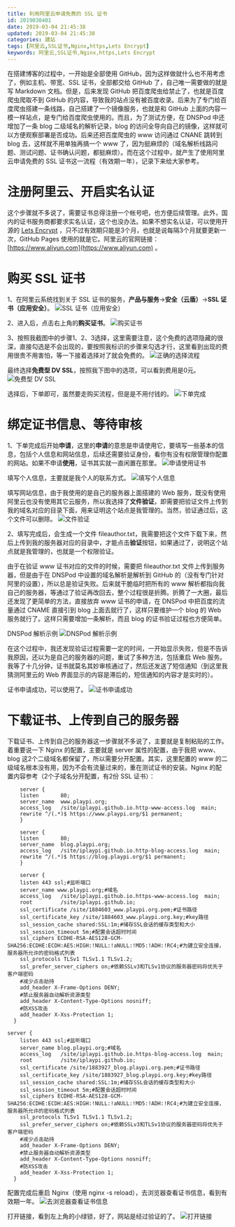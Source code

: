 ```yaml
---
title: 利用阿里云申请免费的 SSL 证书
id: 2019030401
date: 2019-03-04 21:45:38
updated: 2019-03-04 21:45:38
categories: 建站
tags: [阿里云,SSL证书,Nginx,https,Lets Encrypt]
keywords: 阿里云,SSL证书,Nginx,https,Lets Encrypt
---
```



在搭建博客的过程中，一开始是全部使用 GitHub，因为这样做就什么也不用考虑了，例如主机、带宽、SSL 证书，全部都交给 GitHub 了，自己唯一需要做的就是写 Markdown 文档。但是，后来发现 GitHub 把百度爬虫给禁止了，也就是百度爬虫爬取不到 GitHub 的内容，导致我的站点没有被百度收录。后来为了专门给百度爬虫搭建一条线路，自己搭建了一个镜像服务，也就是和 GitHub 上面的内容一模一样站点，是专门给百度爬虫使用的。而且，为了测试方便，在 DNSPod 中还增加了一条 blog 二级域名的解析记录，blog 的访问全导向自己的镜像，这样就可以方便观察部署是否成功。后来还把百度爬虫的 www 访问通过 CNANE 跳转到 blog 去，这样就不用单独再搞一个 www 了，因为挺麻烦的（域名解析线路问题、测试问题、证书确认问题，都挺麻烦）。而在这个过程中，就产生了使用阿里云申请免费的 SSL 证书这一流程（有效期一年），记录下来给大家参考。


<!-- more -->


# 注册阿里云、开启实名认证


这个步骤就不多说了，需要证书总得注册一个帐号吧，也方便后续管理。此外，国内的证书服务商都要求实名认证，这个也没办法。如果不想实名认证，可以使用开源的 [Lets Encrypt](https://letsencrypt.org) ，只不过有效期只能是3个月，也就是说每隔3个月就要更新一次，GitHub Pages 使用的就是它。阿里云的官网链接：[https://www.aliyun.com](https://www.aliyun.com) 。


# 购买 SSL 证书


1、在阿里云系统找到关于 SSL 证书的服务，**产品与服务**->**安全（云盾）**->**SSL 证书（应用安全）**。
![SSL 证书（应用安全）](https://ws1.sinaimg.cn/large/b7f2e3a3gy1g0r4q5ikmnj21hc0q9gp7.jpg "SSL 证书（应用安全）")

2、进入后，点击右上角的**购买证书**。
![购买证书](https://ws1.sinaimg.cn/large/b7f2e3a3gy1g0r4qkt3cwj21hc0q9tal.jpg "购买证书")

3、按照我截图中的步骤1、2、3选择，这里需要注意，这个免费的选项隐藏的很深，直接勾选是不会出现的，要按照我标识的步骤来勾选才行，这里看到出现的费用很贵不用害怕，等一下接着选择对了就会免费的。
![正确的选择流程](https://ws1.sinaimg.cn/large/b7f2e3a3gy1g0r4qvpk2wj21hc0q9775.jpg "正确的选择流程")

最终选择**免费型 DV SSL**，按照我下图中的选项，可以看到费用是0元。
![免费型 DV SSL](https://ws1.sinaimg.cn/large/b7f2e3a3gy1g0r4r9iriij21hc0q9gob.jpg "免费型 DV SSL")

选择后，下单即可，虽然要走购买流程，但是是不用付钱的。
![下单完成](https://ws1.sinaimg.cn/large/b7f2e3a3gy1g0r4rjfjm2j21hc0q9jtw.jpg "下单完成")


# 绑定证书信息、等待审核


1、下单完成后开始**申请**，这里的**申请**的意思是申请使用它，要填写一些基本的信息，包括个人信息和网站信息，后续还需要验证身份，看你有没有权限管理你配置的网站。如果不申请**使用**，证书其实就一直闲置在那里。
![申请使用证书](https://ws1.sinaimg.cn/large/b7f2e3a3gy1g0r4rvewbsj21hc0q9jti.jpg "申请使用证书")

填写个人信息，主要就是我个人的联系方式。
![填写个人信息](https://ws1.sinaimg.cn/large/b7f2e3a3gy1g0r4s5trvij21hc0q9dho.jpg "填写个人信息")

填写网站信息，由于我使用的是自己的服务器上面搭建的 Web 服务，既没有使用阿里云也没有使用其它云服务，所以我选择了**文件验证**，即需要把验证文件上传到我的域名对应的目录下面，用来证明这个站点是我管理的。当然，验证通过后，这个文件可以删除。
![文件验证](https://ws1.sinaimg.cn/large/b7f2e3a3gy1g0r4serk53j21hc0q9q58.jpg "文件验证")

2、填写完成后，会生成一个文件 fileauthor.txt，我需要把这个文件下载下来，然后上传到我的服务器对应的目录中，才能点击**验证**按钮，如果通过了，说明这个站点就是我管理的，也就是一个权限验证。

由于在验证 www 证书对应的文件的时候，需要把 fileauthor.txt 文件上传到服务器，但是由于在 DNSPod 中设置的域名解析是解析到 GitHub 的（没有专门针对阿里的设置），所以总是验证失败。后来就干脆临时把所有的 www 解析都指向我自己的服务器，等通过了验证再改回去，整个过程很是折腾。折腾了一大圈，最后还发现了更简单的方法，直接放弃 www 证书的申请，在 DNSPod 中把百度的流量通过 CNAME 直接引到 blog 上面去就行了，这样只要维护一个 blog 的 Web 服务就行了。这样只需要增加一条解析，而且 blog 的证书验证过程也方便简单。

DNSPod 解析示例
![DNSPod 解析示例](https://ws1.sinaimg.cn/large/b7f2e3a3gy1g0r4srjg4xj21hc0q9ac4.jpg "DNSPod 解析示例")

在这个过程中，我还发现验证过程需要一定的时间，一开始显示失败，但是不告诉我原因，还以为是自己的服务器的问题，重试了多种方法，包括重启 Web 服务。我等了十几分钟，证书就莫名其妙审核通过了，然后还发送了短信通知（到这里我猜测阿里云的 Web 界面显示的内容是滞后的，短信通知的内容才是实时的）。

证书申请成功，可以使用了。
![证书申请成功](https://ws1.sinaimg.cn/large/b7f2e3a3gy1g0r4t1jlj7j21hc0q9mz2.jpg "证书申请成功")


# 下载证书、上传到自己的服务器


下载证书、上传到自己的服务器这一步骤就不多说了，主要就是复制粘贴的工作。着重要说一下 Nginx 的配置，主要就是 server 属性的配置，由于我把 www、blog 这2个二级域名都保留了，所以需要分开配置。其实，这里配置的 www 的二级域名根本没有用，因为不会有流量过来的，重在测试证书的安装。Nginx 的配置内容参考（2个子域名分开配置，有2份 SSL 证书）：
```
    server {
    listen       80;
    server_name  www.playpi.org;
    access_log   /site/iplaypi.github.io.http-www-access.log  main;
    rewrite ^/(.*)$ https://www.playpi.org/$1 permanent;
    }

    server {
    listen       80;
    server_name  blog.playpi.org;
    access_log   /site/iplaypi.github.io.http-blog-access.log  main;
    rewrite ^/(.*)$ https://blog.playpi.org/$1 permanent;
    }

    server {
    listen 443 ssl;#监听端口
    server_name www.playpi.org;#域名
    access_log   /site/iplaypi.github.io.https-www-access.log  main;
    root         /site/iplaypi.github.io;
    ssl_certificate /site/1884603_www.playpi.org.pem;#证书路径
    ssl_certificate_key /site/1884603_www.playpi.org.key;#key路径
    ssl_session_cache shared:SSL:1m;#储存SSL会话的缓存类型和大小
    ssl_session_timeout 5m;#配置会话超时时间
    ssl_ciphers ECDHE-RSA-AES128-GCM-SHA256:ECDHE:ECDH:AES:HIGH:!NULL:!aNULL:!MD5:!ADH:!RC4;#为建立安全连接，服务器所允许的密码格式列表
    ssl_protocols TLSv1 TLSv1.1 TLSv1.2;
    ssl_prefer_server_ciphers on;#依赖SSLv3和TLSv1协议的服务器密码将优先于客户端密码
    #减少点击劫持
    add_header X-Frame-Options DENY;
    #禁止服务器自动解析资源类型
    add_header X-Content-Type-Options nosniff;
    #防XSS攻击
    add_header X-Xss-Protection 1;
  }

server {
    listen 443 ssl;#监听端口
    server_name blog.playpi.org;#域名
    access_log   /site/iplaypi.github.io.https-blog-access.log  main;
    root         /site/iplaypi.github.io;
    ssl_certificate /site/1883927_blog.playpi.org.pem;#证书路径
    ssl_certificate_key /site/1883927_blog.playpi.org.key;#key路径
    ssl_session_cache shared:SSL:1m;#储存SSL会话的缓存类型和大小
    ssl_session_timeout 5m;#配置会话超时时间
    ssl_ciphers ECDHE-RSA-AES128-GCM-SHA256:ECDHE:ECDH:AES:HIGH:!NULL:!aNULL:!MD5:!ADH:!RC4;#为建立安全连接，服务器所允许的密码格式列表
    ssl_protocols TLSv1 TLSv1.1 TLSv1.2;
    ssl_prefer_server_ciphers on;#依赖SSLv3和TLSv1协议的服务器密码将优先于客户端密码
    #减少点击劫持
    add_header X-Frame-Options DENY;
    #禁止服务器自动解析资源类型
    add_header X-Content-Type-Options nosniff;
    #防XSS攻击
    add_header X-Xss-Protection 1;
  }
```

配置完成后重启 Nginx（使用 nginx -s reload），去浏览器查看证书信息，看到有效期一年。
![去浏览器查看证书信息](https://ws1.sinaimg.cn/large/b7f2e3a3gy1g0r4tirwwkj20f00gdwfk.jpg "去浏览器查看证书信息")

打开链接，看到左上角的小绿锁，好了，网站是经过验证的了。
![打开链接](https://ws1.sinaimg.cn/large/b7f2e3a3gy1g0r4tu5l57j21hl0rr0wt.jpg "打开链接")

